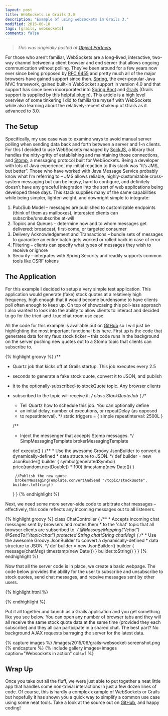 ```yaml
---
layout: post
title: WebSockets in Grails 3.0
description: "Example of using websockets in Grails 3."
modified: 2015-06-10
tags: [grails, websockets]
comments: false
---
```


> *This was originally posted at [Object Partners](https://objectpartners.com/2015/06/10/websockets-in-grails-3-0/)*

For those who aren’t familiar, WebSockets are a long-lived, interactive, two-way channel between a client browser and end server that allows ongoing communication without polling. They’ve been around for a few years now ever since being proposed by [RFC 6455](https://tools.ietf.org/html/rfc6455) and pretty much all of the major browsers have gained support since then. [Spring](https://spring.io/), the ever-popular Java MVC framework, gained built-in WebSocket support in version 4.0 and that support has since been incorporated into [Spring Boot](http://projects.spring.io/spring-boot/) and [Grails](https://grails.org/) (Grails support is supplied by this [helpful plugin](https://github.com/zyro23/grails-spring-websocket)). This article is a high level overview of some tinkering I did to familiarize myself with WebSockets while also learning about the relatively-recent shakeup of Grails as it advanced to 3.0.

## The Setup

Specifically, my use case was to examine ways to avoid manual server polling when sending data back and forth between a server and 1-n clients. For this I decided to use WebSockets managed by [SockJS](https://github.com/sockjs/sockjs-client), a library that handles the nitty-gritty of establishing and maintaining those connections, and [Stomp](http://jmesnil.net/stomp-websocket/doc/), a messaging protocol built for WebSockets. Being a developer with lots of Java experience, my initial reaction to this stack was “it’s JMS, but better”. Those who have worked with Java Message Service probably know what I’m referring to – JMS allows reliable, highly-customizable cross-system messaging but can be heavy, hard to configure, and definitely doesn’t have any graceful integration into the sort of web applications being developed these days. This stack supplies many of the same capabilities while being simpler, lighter-weight, and downright simple to integrate:

1. Pub/Sub Model – messages are published to customizable endpoints (think of them as mailboxes), interested clients can subscribe/unsubscribe at-will
2. Topics and Queues – determine how and to whom messages get delivered: broadcast, first-come, or targeted consumer
3. Delivery Acknowledgement and Transactions – bundle sets of messages to guarantee an entire batch gets worked or rolled back in case of error
4. Filtering – clients can specify what types of messages they wish to receive or ignore
5. Security – integrates with Spring Security and readily supports common tools like CSRF tokens

## The Application

For this example I decided to setup a very simple test application. This application would generate (fake) stock quotes at a relatively high frequency, high enough that it would become burdensome to have clients poll often enough to keep up. On top of showcasing this poll-less approach I also wanted to look into the ability to allow clients to interact and decided to go for the tried-and-true chat room use case.

All the code for this example is available out on [GitHub](https://github.com/mike-plummer/Grails_WebSockets) so I will just be highlighting the most important functional bits here. First up is the code that generates data for my faux stock ticker – this code runs in the background on the server pushing new quotes out to a Stomp topic that clients can subscribe to.

{% highlight groovy %}
/**
 * Quartz job that kicks off at Grails startup. This job executes every 2.5
 * seconds to generate a fake stock quote, convert it to JSON, and publish
 * it to the optionally-subscribed-to stockQuote topic. Any browser clients
 * subscribed to the topic will receive it.
 */
class StockQuoteJob {
    /**
     * Tell Quartz how to schedule this job. You can optionally define
     * an initial delay, number of executions, or repeatDelay (as opposed
     * to repeatInterval).
     */
    static triggers = {
        simple repeatInterval: 2500L
    }

    /**
     * Inject the messenger that accepts Stomp messages.
     */
    SimpMessagingTemplate brokerMessagingTemplate

    def execute() {
        /**
         * Use the awesome Groovy JsonBuilder to convert a dynamically-defined
         * data structure to JSON.
         */
        def builder = new JsonBuilder()
        builder {
            symbol(generatedSymbol)
            price(random.nextDouble() * 100)
            timestamp(new Date())
        }

        //Publish the new quote
        brokerMessagingTemplate.convertAndSend "/topic/stockQuote", builder.toString()
    }
}
{% endhighlight %}

Next, we need some more server-side code to arbitrate chat messages – effectively, this code reflects any incoming messages out to all listeners.

{% highlight groovy %}
class ChatController {
    /**
     * Accepts incoming chat messages sent by browsers and routes them
     * to the 'chat' topic that all browser clients are subscribed to.
     */
    @MessageMapping("/chat")
    @SendTo("/topic/chat")
    protected String chat(String chatMsg) {
        /**
         * Use the awesome Groovy JsonBuilder to convert a dynamically-defined
         * data structure to JSON.
         */
        def builder = new JsonBuilder()
        builder {
            message(chatMsg)
            timestamp(new Date())
        }
        builder.toString()
    }
}
{% endhighlight %}

Now that all the server code is in place, we create a basic webpage. The code below provides the ability for the user to subscribe and unsubscribe to stock quotes, send chat messages, and receive messages sent by other users.

{% highlight html %}
<script defer type="text/javascript">
    $(function() {
        //Create a new SockJS socket - this is what connects to the server using a WebSocket
        var socket = new SockJS("${createLink(uri: '/stomp')}");
        //Build a Stomp client to send messages over the socket we built.
        var client = Stomp.over(socket);
        //Track the subscription so we can unsubscribe later.
        var quoteSubscription;
        //Have SockJS connect to the server.
        client.connect({}, function() {
            //Subscribe to the 'chat' topic and define a function that is executed
            //anytime a message is published to that topic by the server or another client.
            client.subscribe("/topic/chat", function(message) {
                var chatMsg = JSON.parse(message.body)
                $("#chatDiv").append(new Date(chatMsg.timestamp).toLocaleTimeString() + ': ' + chatMsg.message);
            });
        });
        //When the user clicks the 'subscribe' button...
        $("#startButton").click(function(){
            //Initiate a subscription to stockQuote messages.
            quoteSubscription = client.subscribe("/topic/stockQuote", function(message) {
                var quote = JSON.parse(message.body);
                $("#symbol").text(quote.symbol);
                $("#price").text(quote.price.toFixed(2));
                $("#timestamp").text(new Date(quote.timestamp).toLocaleString());
            });
        });
        //When the user clicks the 'unsubscribe' button...
        $("#stopButton").click(function(){
            //Unsubscribe so we don't get any more messages
            quoteSubscription.unsubscribe();
        });
        //When the user sends a chat message publish it to the chat topic
        $("#sendButton").click(function() {
            client.send("/app/chat", {}, $("#chatMessage").val());
        });
    });
</script>
{% endhighlight %}

Put it all together and launch as a Grails application and you get something like you see below. You can open any number of browser tabs and they will all receive the same stock quote data at the same time (provided they each subscribe) and they all can participate in a shared chat. The best part? No background AJAX requests barraging the server for the latest data.

{% capture images %}
	/images/2015/06/grails-websocket-screenshot.png
{% endcapture %}
{% include gallery images=images caption="Websockets in action" cols=1 %}

## Wrap Up

Once you take out all the fluff, we were just able to put together a neat little app that handles some non-trivial interactions in just a few dozen lines of code. Of course, this is hardly a complex example of WebSockets or Grails but hopefully it has shown you a quick way to simplify a common use case using some neat tools. Take a look at the source out on [GitHub](https://github.com/mike-plummer/Grails_WebSockets), and happy coding!
